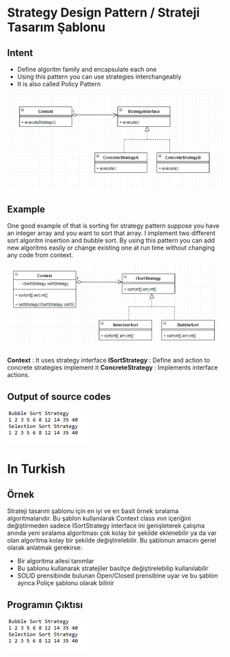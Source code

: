 # Strategy Design Pattern / Strateji Tasarım Şablonu
## Intent
 - Define algoritm family and encapsulate each one
 - Using this pattern you can use strategies interchangeably
 - It is also called Policy Pattern
 
![Strategy Pattern uml diagram](https://github.com/necatiakbasoglu/Design-Patterns/blob/master/Strategy/strategy.png)
 
## Example
One good example of that is sorting for strategy pattern suppose 
you have an integer array and you want to sort that array.
I implement two different sort algoritm insertion and bubble sort. 
By using this pattern you can add new algoritms easily or change existing one at run time 
without changing any code from context.

![Sort Strategy Pattern uml diagram](https://github.com/necatiakbasoglu/Design-Patterns/blob/master/Strategy/sort.png)

**Context** : It uses strategy interface
**ISortStrategy** : Define and action to concrete strategies implement it
**ConcreteStrategy** : Implements interface actions.  

## Output of source codes
![Output](https://github.com/necatiakbasoglu/Design-Patterns/blob/master/Strategy/output.png)

# In Turkish
## Örnek
Strateji tasarım şablonu için en iyi ve en basit örnek sıralama algoritmalarıdır.
Bu şablon kullanılarak Context class ının içeriğini değiştirmeden sadece ISortStrategy interface ini
genişleterek çalışma anında yeni sıralama algoritması çok kolay bir şekilde eklenebilir ya da 
var olan algoritma kolay bir şekilde 
değiştirelebilir. Bu şablonun amacını genel olarak
anlatmak gerekirse:
 - Bir algoritma ailesi tanımlar
 - Bu şablonu kullanarak stratejiler basitçe değiştirelebilip kullanılabilir
 - SOLID prensibinde bulunan Open/Closed prensibine uyar ve bu şablon ayrıca Poliçe şablonu olarak bilinir
 
## Programın Çıktısı
![Output](https://github.com/necatiakbasoglu/Design-Patterns/blob/master/Strategy/output.png)
 
